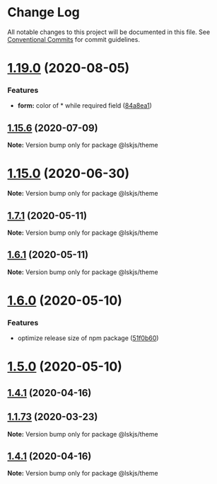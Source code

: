 # Change Log

All notable changes to this project will be documented in this file.
See [Conventional Commits](https://conventionalcommits.org) for commit guidelines.

# [1.19.0](https://github.com/lskjs/ux/tree/master/packages/theme/compare/v1.18.4...v1.19.0) (2020-08-05)


### Features

* **form:** color of * while required field ([84a8ea1](https://github.com/lskjs/ux/tree/master/packages/theme/commit/84a8ea1a8244f1b15fb140d371c7f5d586b2603c))





## [1.15.6](https://github.com/lskjs/ux/tree/master/packages/theme/compare/v1.15.5...v1.15.6) (2020-07-09)

**Note:** Version bump only for package @lskjs/theme





# [1.15.0](https://github.com/lskjs/ux/tree/master/packages/theme/compare/v1.14.0...v1.15.0) (2020-06-30)

**Note:** Version bump only for package @lskjs/theme





## [1.7.1](https://github.com/lskjs/ux/tree/master/packages/theme/compare/v1.6.1...v1.7.1) (2020-05-11)

**Note:** Version bump only for package @lskjs/theme





## [1.6.1](https://github.com/lskjs/ux/tree/master/packages/theme/compare/v1.6.0...v1.6.1) (2020-05-11)

**Note:** Version bump only for package @lskjs/theme





# [1.6.0](https://github.com/lskjs/ux/tree/master/packages/theme/compare/v1.5.0...v1.6.0) (2020-05-10)


### Features

* optimize release size of npm package ([51f0b60](https://github.com/lskjs/ux/tree/master/packages/theme/commit/51f0b60a4a471b0b1da9232105a4cf23b720ec8c))





# [1.5.0](https://github.com/lskjs/ux/tree/master/packages/theme/compare/v1.1.94...v1.5.0) (2020-05-10)



## [1.4.1](https://github.com/lskjs/ux/tree/master/packages/theme/compare/v1.4.0...v1.4.1) (2020-04-16)



## [1.1.73](https://github.com/lskjs/ux/tree/master/packages/theme/compare/v1.1.72...v1.1.73) (2020-03-23)

**Note:** Version bump only for package @lskjs/theme





## [1.4.1](https://github.com/lskjs/ux/tree/master/packages/theme/compare/v1.4.0...v1.4.1) (2020-04-16)

**Note:** Version bump only for package @lskjs/theme
